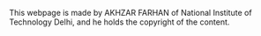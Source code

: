 This webpage is made by AKHZAR FARHAN of National Institute of Technology Delhi, and he holds the copyright of the content.
